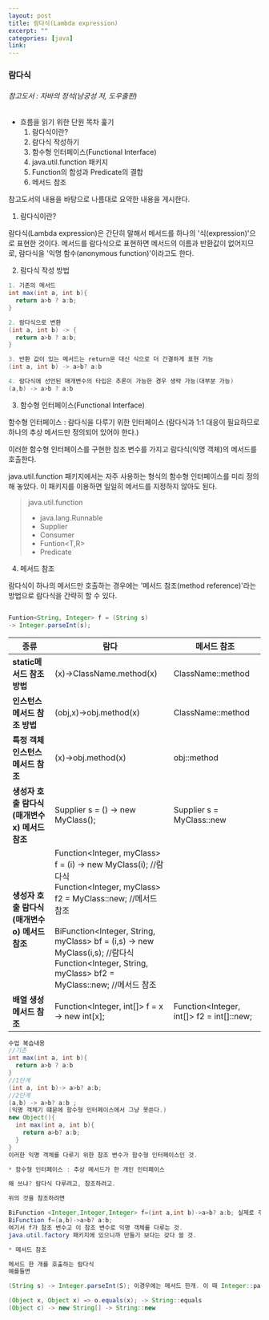```yaml
---
layout: post
title: 람다식(Lambda expression)
excerpt: ""
categories: [java]
link:
---
```

### 람다식
###### 참고도서 : 자바의 정석(남궁성 저, 도우출판)

* 흐름을 읽기 위한 단원 목차 훑기
  1. 람다식이란?
  2. 람다식 작성하기
  3. 함수형 인터페이스(Functional Interface)
  4. java.util.function 패키지
  5. Function의 합성과 Predicate의 결합
  6. 메서드 참조

참고도서의 내용을 바탕으로 나름대로 요약한 내용을 게시한다.

1. 람다식이란?

람다식(Lambda expression)은 간단히 말해서 메서드를 하나의 '식(expression)'으로 표현한 것이다. 메서드를 람다식으로 표현하면 메서드의 이름과 반환값이 없어지므로, 람다식을 '익명 함수(anonymous function)'이라고도 한다.

2. 람다식 작성 방법

~~~java
1. 기존의 메서드
int max(int a, int b){
  return a>b ? a:b;
}

2. 람다식으로 변환
(int a, int b) -> {
  return a>b ? a:b;
}

3. 반환 값이 있는 메서드는 return문 대신 식으로 더 간결하게 표현 가능
(int a, int b) -> a>b? a:b

4. 람다식에 선언된 매개변수의 타입은 추론이 가능한 경우 생략 가능(대부분 가능)
(a,b) -> a>b ? a:b
~~~

3. 함수형 인터페이스(Functional Interface)

함수형 인터페이스 : 람다식을 다루기 위한 인터페이스 (람다식과 1:1 대응이 필요하므로 하나의 추상 메서드만 정의되어 있어야 한다.)

이러한 함수형 인터페이스를 구현한 참조 변수를 가지고 람다식(익명 객체)의 메서드를 호출한다.

java.util.function 패키지에서는 자주 사용하는 형식의 함수형 인터페이스를 미리 정의해 놓았다. 이 패키지를 이용하면 일일히 메서드를 지정하지 않아도 된다.

>java.util.function
>* java.lang.Runnable
>* Supplier<T>
>* Consumer<T>
>* Funtion<T,R>
>* Predicate<T>

4. 메서드 참조

람다식이 하나의 메서드만 호출하는 경우에는 '메서드 참조(method reference)'라는 방법으로 람다식을 간략히 할 수 있다.

~~~java

Funtion<String, Integer> f = (String s)
-> Integer.parseInt(s);
~~~

|  <center>종류</center> |  <center>람다</center>|<center>메서드 참조</center>|
|:--------|:--------|:--------|
|**static메서드 참조 방법** |(x)->ClassName.method(x)|ClassName::method|
|**인스턴스메서드 참조 방법** |(obj,x)->obj.method(x)|ClassName::method|
|**특정 객체 인스턴스메서드 참조** |(x)->obj.method(x)|obj::method|
|**생성자 호출 람다식(매개변수 x) 메서드 참조** |Supplier<MyClass> s = () -> new MyClass(); |Supplier<MyClass> s = MyClass::new|
|**생성자 호출 람다식(매개변수 o) 메서드 참조** |Function<Integer, myClass> f = (i) -> new MyClass(i); //람다식 <br /> Function<Integer, myClass> f2 = MyClass::new; //메서드 참조 <br /><br />BiFunction<Integer, String, myClass> bf = (i,s) -> new MyClass(i,s); //람다식 <br /> Function<Integer, String, myClass> bf2 = MyClass::new; //메서드 참조 <br />|
|**배열 생성 메서드 참조** |Function<Integer, int[]> f = x -> new int[x];|Function<Integer, int[]> f2 = int[]::new;|



~~~java
수업 복습내용
//기존
int max(int a, int b){
  return a>b ? a:b
}
//1단계
(int a, int b)-> a>b? a:b;
//2단계
(a,b) -> a>b? a:b ;
(익명 객체기 떄문에 함수형 인터페이스에서 그냥 못쓴다.)
new Object(){
  int max(int a, int b){
    return a>b? a:b;
  }
}
이러한 익명 객체를 다루기 위한 참조 변수가 함수형 인터페이스인 것.

* 함수형 인터페이스 : 추상 메서드가 한 개인 인터페이스

왜 쓰냐? 람다식 다루려고, 참조하려고.

위의 것을 참조하려면

BiFunction <Integer,Integer,Integer> f=(int a,int b)->a>b? a:b; 실제로 주고받는 정보내용은 이렇지만 입출력 내용을 굳이 적어주지 않아도 되어서 아래처럼 생략하는 것.
BiFunction f=(a,b)->a>b? a:b;
여기서 f가 참조 변수고 이 참조 변수로 익명 객체를 다루는 것.
java.util.factory 패키지에 있으니까 만들기 보다는 갖다 쓸 것.

* 메서드 참조

메서드 한 개를 호출하는 람다식
예를들면

(String s) -> Integer.parseInt(S); 이경우에는 메서드 한개. 이 때 Integer::parseInt로 간단히 쓴다는 것.

(Object x, Object x) => o.equals(x); -> String::equals
(Object c) -> new String[] -> String::new
~~~
